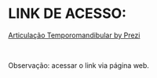# LINK DE ACESSO: 

[Articulação Temporomandibular by Prezi](https://prezi.com/view/vmEEzSvejthHXGp1tKIK/)

<br>

Observação: acessar o link via página web.
